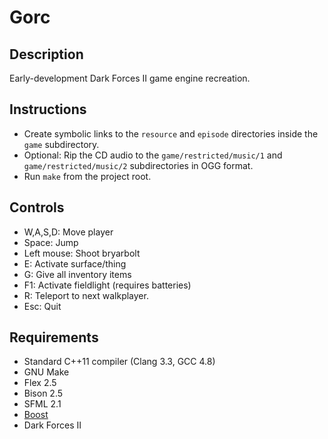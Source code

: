 Gorc
====

Description
-----------

Early-development Dark Forces II game engine recreation.

Instructions
------------

* Create symbolic links to the `resource` and `episode` directories inside the `game` subdirectory.
* Optional: Rip the CD audio to the `game/restricted/music/1` and `game/restricted/music/2` subdirectories in OGG format.
* Run `make` from the project root.

Controls
--------

* W,A,S,D: Move player
* Space: Jump
* Left mouse: Shoot bryarbolt
* E: Activate surface/thing
* G: Give all inventory items
* F1: Activate fieldlight (requires batteries)
* R: Teleport to next walkplayer.
* Esc: Quit

Requirements
------------

* Standard C++11 compiler (Clang 3.3, GCC 4.8)
* GNU Make
* Flex 2.5
* Bison 2.5
* SFML 2.1
* [Boost](http://boost.org)
* Dark Forces II